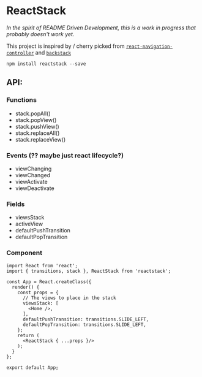 # ReactStack

_In the spirit of README Driven Development, this is a work in progress that probably doesn't work yet._

This project is inspired by / cherry picked from [`react-navigation-controller`][1] and [`backstack`][2]

    npm install reactstack --save


## API:

### Functions

- stack.popAll()
- stack.popView()
- stack.pushView()
- stack.replaceAll()
- stack.replaceView()

### Events (?? maybe just react lifecycle?)

- viewChanging
- viewChanged
- viewActivate
- viewDeactivate

### Fields

- viewsStack
- activeView
- defaultPushTransition
- defaultPopTransition

### Component

    import React from 'react';
    import { transitions, stack }, ReactStack from 'reactstack';   

    const App = React.createClass({
      render() {
        const props = {
          // The views to place in the stack
          viewsStack: [
            <Home />,
          ],
          defaultPushTransition: transitions.SLIDE_LEFT,
          defaultPopTransition: transitions.SLIDE_LEFT,
        };
        return (
          <ReactStack { ...props }/>
        );
      }
    };
    
    export default App;




[1]: https://github.com/aputinski/react-navigation-controller
[2]: https://github.com/pwalczyszyn/backstack
